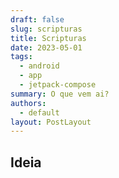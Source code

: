 ```yaml
---
draft: false
slug: scripturas
title: Scripturas
date: 2023-05-01
tags:
  - android
  - app
  - jetpack-compose
summary: O que vem ai?
authors:
  - default
layout: PostLayout
---
```


## Ideia
